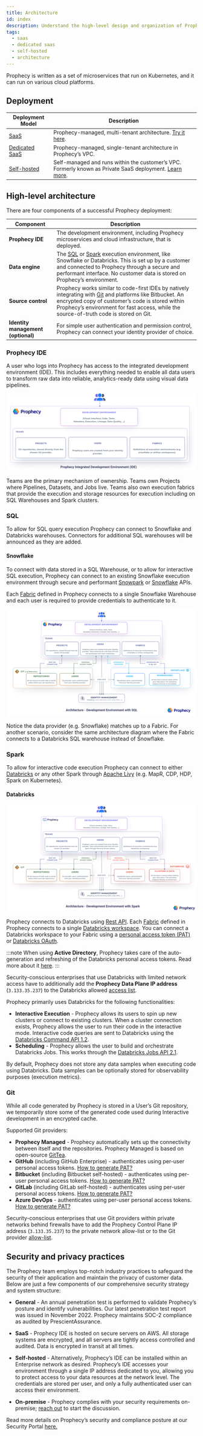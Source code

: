 ```yaml
---
title: Architecture
id: index
description: Understand the high-level design and organization of Prophecy
tags:
  - saas
  - dedicated saas
  - self-hosted
  - architecture
---
```


Prophecy is written as a set of microservices that run on Kubernetes, and it can run on various cloud platforms.

## Deployment

| Deployment Model                                                            | Description                                                                                                              |
| --------------------------------------------------------------------------- | ------------------------------------------------------------------------------------------------------------------------ |
| [SaaS](docs/administration/prophecy-deployment.md#saas)                     | Prophecy-managed, multi-tenant architecture. [Try it here](https://app.prophecy.io/).                                    |
| [Dedicated SaaS](docs/administration/prophecy-deployment.md#dedicated-saas) | Prophecy-managed, single-tenant architecture in Prophecy’s VPC.                                                          |
| [Self-hosted](docs/administration/prophecy-deployment.md#self-hosted)       | Self-managed and runs within the customer’s VPC. Formerly known as Private SaaS deployment. [Learn more](./self-hosted). |

## High-level architecture

There are four components of a successful Prophecy deployment:

| Component                          | Description                                                                                                                                                                                                                                                     |
| ---------------------------------- | --------------------------------------------------------------------------------------------------------------------------------------------------------------------------------------------------------------------------------------------------------------- |
| **Prophecy IDE**                   | The development environment, including Prophecy microservices and cloud infrastructure, that is deployed.                                                                                                                                                       |
| **Data engine**                    | The [SQL](#sql) or [Spark](#spark) execution environment, like Snowflake or Databricks. This is set up by a customer and connected to Prophecy through a secure and performant interface. No customer data is stored on Prophecy’s environment.                 |
| **Source control**                 | Prophecy works similar to code-first IDEs by natively integrating with [Git](#git) and platforms like Bitbucket. An encrypted copy of customer’s code is stored within Prophecy’s environment for fast access, while the source-of-truth code is stored on Git. |
| **Identity management (optional)** | For simple user authentication and permission control, Prophecy can connect your identity provider of choice.                                                                                                                                                   |

### Prophecy IDE

A user who logs into Prophecy has access to the integrated development environment (IDE). This includes everything needed to enable all data users to transform raw data into reliable, analytics-ready data using visual data pipelines.

![Prophecy IDE](./img/arch_ide.png)

Teams are the primary mechanism of ownership. Teams own Projects where Pipelines, Datasets, and Jobs live. Teams also own execution fabrics that provide the execution and storage resources for execution including on SQL Warehouses and Spark clusters.

### SQL

To allow for SQL query execution Prophecy can connect to Snowflake and Databricks warehouses. Connectors for additional SQL warehouses will be announced as they are added.

#### Snowflake

To connect with data stored in a SQL Warehouse, or to allow for interactive SQL execution, Prophecy can connect to an existing Snowflake execution environment through secure and performant [Snowpark](https://docs.snowflake.com/en/developer-guide/snowpark/index) or [Snowflake](https://docs.snowflake.com/en/developer-guide/sql-api/reference) APIs.

Each [Fabric](../../concepts/fabrics) defined in Prophecy connects to a single Snowflake Warehouse and each user is required to provide credentials to authenticate to it.

![Arch_Diagram](./img/arch_snowflake.png)

Notice the data provider (e.g. Snowflake) matches up to a Fabric. For another scenario, consider the same architecture diagram where the Fabric connects to a Databricks SQL warehouse instead of Snowflake.

### Spark

To allow for interactive code execution Prophecy can connect to either [Databricks](#databricks) or any other Spark through [Apache Livy](https://livy.apache.org/) (e.g. MapR, CDP, HDP, Spark on Kubernetes).

#### Databricks

![Prophecy to Databricks Connectivity](./img/arch_databricks.png)

Prophecy connects to Databricks using [Rest API](https://docs.databricks.com/dev-tools/api/latest/index.html). Each [Fabric](../../concepts/fabrics) defined in Prophecy connects to a single [Databricks workspace](https://docs.databricks.com/workspace/index.html). You can connect a Databricks workspace to your Fabric using a [personal access token (PAT)](https://docs.databricks.com/dev-tools/api/latest/authentication.html) or [Databricks OAuth](docs/administration/authentication/databricks-oauth.md).

:::note
When using **Active Directory**, Prophecy takes care of the auto-generation and refreshing of the Databricks personal access tokens. Read more about it [here](https://docs.microsoft.com/en-us/azure/databricks/dev-tools/api/latest/aad/).
:::

Security-conscious enterprises that use Databricks with limited network access have to additionally add the **Prophecy Data Plane IP address** (`3.133.35.237`) to the Databricks allowed [access list](https://docs.databricks.com/security/network/ip-access-list.html#add-an-ip-access-list).

Prophecy primarily uses Databricks for the following functionalities:

- **Interactive Execution** - Prophecy allows its users to spin up new clusters or connect to existing clusters. When a cluster connection exists, Prophecy allows the user to run their code in the interactive mode. Interactive code queries are sent to Databricks using the [Databricks Command API 1.2](https://docs.databricks.com/dev-tools/api/1.2/index.html).
- **Scheduling** - Prophecy allows the user to build and orchestrate Databricks Jobs. This works through the [Databricks Jobs API 2.1](https://docs.databricks.com/dev-tools/api/latest/jobs.html).

By default, Prophecy does not store any data samples when executing code using Databricks. Data samples can be optionally stored for observability purposes (execution metrics).

### Git

While all code generated by Prophecy is stored in a User’s Git repository, we temporarily store some of the generated code used during Interactive development in an encrypted cache.

Supported Git providers:

- **Prophecy Managed** - Prophecy automatically sets up the connectivity between itself and the repositories. Prophecy Managed is based on open-source [GitTea](https://github.com/go-gitea/gitea).
- **GitHub** (including GitHub Enterprise) - authenticates using per-user personal access tokens. [How to generate PAT?](https://docs.github.com/en/authentication/keeping-your-account-and-data-secure/creating-a-personal-access-token)
- **Bitbucket** (including Bitbucket self-hosted) - authenticates using per-user personal access tokens. [How to generate PAT?](https://confluence.atlassian.com/bitbucketserver072/personal-access-tokens-1005335924.html)
- **GitLab** (including GitLab self-hosted) - authenticates using per-user personal access tokens. [How to generate PAT?](https://docs.gitlab.com/ee/user/profile/personal_access_tokens.html)
- **Azure DevOps** - authenticates using per-user personal access tokens. [How to generate PAT?](https://docs.microsoft.com/en-us/azure/devops/organizations/accounts/use-personal-access-tokens-to-authenticate?view=azure-devops&tabs=Windows)

Security-conscious enterprises that use Git providers within private networks behind firewalls have to add the Prophecy Control Plane IP address (`3.133.35.237`) to the private network allow-list or to the Git provider [allow-list](https://github.blog/2019-12-12-ip-allow-lists-now-in-public-beta/).

## Security and privacy practices

The Prophecy team employs top-notch industry practices to safeguard the security of their application and maintain the privacy of customer data. Below are just a few components of our comprehensive security strategy and system structure:

- **General** - An annual penetration test is performed to validate Prophecy’s posture and identify vulnerabilities. Our latest penetration test report was issued in November 2022. Prophecy maintains SOC-2 compliance as audited by PrescientAssurance.

- **SaaS** - Prophecy IDE is hosted on secure servers on AWS. All storage systems are encrypted, and all servers are tightly access controlled and audited. Data is encrypted in transit at all times.

- **Self-hosted** - Alternatively, Prophecy’s IDE can be installed within an Enterprise network as desired. Prophecy’s IDE accesses your environment through a single IP address dedicated to you, allowing you to protect access to your data resources at the network level. The credentials are stored per user, and only a fully authenticated user can access their environment.

- **On-premise** - Prophecy complies with your security requirements on-premise; [reach out](https://www.prophecy.io/request-a-demo) to start the discussion.

Read more details on Prophecy’s security and compliance posture at our Security Portal [here.](https://security.prophecy.io/)
